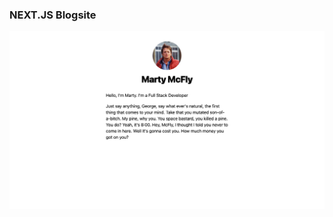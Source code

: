 ### NEXT.JS Blogsite

!["nextjs blogsite "](https://github.com/johncabang/nextjs-blogsite/blob/main/docs/nextjs-blogsite-screenshot001.png?raw=true)
